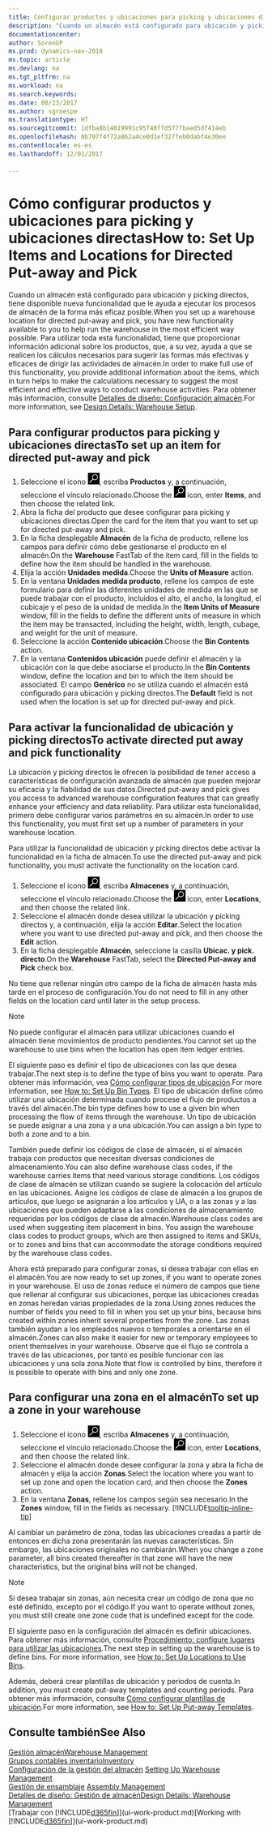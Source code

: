 ```yaml
---
title: Configurar productos y ubicaciones para picking y ubicaciones directas
description: "Cuando un almacén está configurado para ubicación y picking directos, tiene disponible nueva funcionalidad que le ayuda a ejecutar los procesos de almacén de la forma más eficaz posible. "
documentationcenter: 
author: SorenGP
ms.prod: dynamics-nav-2018
ms.topic: article
ms.devlang: na
ms.tgt_pltfrm: na
ms.workload: na
ms.search.keywords: 
ms.date: 08/23/2017
ms.author: sgroespe
ms.translationtype: HT
ms.sourcegitcommit: 1dfba8b14019991c95f40ffd5f7fbaed5df414eb
ms.openlocfilehash: 0b707f4f72a862a4ce0d1ef327feb0dabf4e30ee
ms.contentlocale: es-es
ms.lasthandoff: 12/01/2017

---
```

# <a name="how-to-set-up-items-and-locations-for-directed-put-away-and-pick"></a><span data-ttu-id="0cb59-103">Cómo configurar productos y ubicaciones para picking y ubicaciones directas</span><span class="sxs-lookup"><span data-stu-id="0cb59-103">How to: Set Up Items and Locations for Directed Put-away and Pick</span></span>
<span data-ttu-id="0cb59-104">Cuando un almacén está configurado para ubicación y picking directos, tiene disponible nueva funcionalidad que le ayuda a ejecutar los procesos de almacén de la forma más eficaz posible.</span><span class="sxs-lookup"><span data-stu-id="0cb59-104">When you set up a warehouse location for directed put-away and pick, you have new functionality available to you to help run the warehouse in the most efficient way possible.</span></span> <span data-ttu-id="0cb59-105">Para utilizar toda esta funcionalidad, tiene que proporcionar información adicional sobre los productos, que, a su vez, ayuda a que se realicen los cálculos necesarios para sugerir las formas más efectivas y eficaces de dirigir las actividades de almacén.</span><span class="sxs-lookup"><span data-stu-id="0cb59-105">In order to make full use of this functionality, you provide additional information about the items, which in turn helps to make the calculations necessary to suggest the most efficient and effective ways to conduct warehouse activities.</span></span> <span data-ttu-id="0cb59-106">Para obtener más información, consulte [Detalles de diseño: Configuración almacén](design-details-warehouse-setup.md).</span><span class="sxs-lookup"><span data-stu-id="0cb59-106">For more information, see [Design Details: Warehouse Setup](design-details-warehouse-setup.md).</span></span>

## <a name="to-set-up-an-item-for-directed-put-away-and-pick"></a><span data-ttu-id="0cb59-107">Para configurar productos para picking y ubicaciones directas</span><span class="sxs-lookup"><span data-stu-id="0cb59-107">To set up an item for directed put-away and pick</span></span>  
1.  <span data-ttu-id="0cb59-108">Seleccione el icono ![Buscar página o informe](media/ui-search/search_small.png "icono Buscar página o informe"), escriba **Productos** y, a continuación, seleccione el vínculo relacionado.</span><span class="sxs-lookup"><span data-stu-id="0cb59-108">Choose the ![Search for Page or Report](media/ui-search/search_small.png "Search for Page or Report icon") icon, enter **Items**, and then choose the related link.</span></span>  
2.  <span data-ttu-id="0cb59-109">Abra la ficha del producto que desee configurar para picking y ubicaciones directas.</span><span class="sxs-lookup"><span data-stu-id="0cb59-109">Open the card for the item that you want to set up for directed put-away and pick.</span></span>
3. <span data-ttu-id="0cb59-110">En la ficha desplegable **Almacén** de la ficha de producto, rellene los campos para definir cómo debe gestionarse el producto en el almacén.</span><span class="sxs-lookup"><span data-stu-id="0cb59-110">On the **Warehouse** FastTab of the item card, fill in the fields to define how the item should be handled in the warehouse.</span></span>  
4.  <span data-ttu-id="0cb59-111">Elija la acción **Unidades medida**.</span><span class="sxs-lookup"><span data-stu-id="0cb59-111">Choose the **Units of Measure** action.</span></span>
5. <span data-ttu-id="0cb59-112">En la ventana **Unidades medida producto**, rellene los campos de este formulario para definir las diferentes unidades de medida en las que se puede trabajar con el producto, incluidos el alto, el ancho, la longitud, el cubicaje y el peso de la unidad de medida.</span><span class="sxs-lookup"><span data-stu-id="0cb59-112">In the **Item Units of Measure** window, fill in the fields to define the different units of measure in which the item may be transacted, including the height, width, length, cubage, and weight for the unit of measure.</span></span>
6. <span data-ttu-id="0cb59-113">Seleccione la acción **Contenido ubicación**.</span><span class="sxs-lookup"><span data-stu-id="0cb59-113">Choose the **Bin Contents** action.</span></span>
7. <span data-ttu-id="0cb59-114">En la ventana **Contenidos ubicación** puede definir el almacén y la ubicación con la que debe asociarse el producto.</span><span class="sxs-lookup"><span data-stu-id="0cb59-114">In the **Bin Contents** window, define the location and bin to which the item should be associated.</span></span> <span data-ttu-id="0cb59-115">El campo **Genérico** no se utiliza cuando el almacén está configurado para ubicación y picking directos.</span><span class="sxs-lookup"><span data-stu-id="0cb59-115">The **Default** field is not used when the location is set up for directed put-away and pick.</span></span>  

## <a name="to-activate-directed-put-away-and-pick-functionality"></a><span data-ttu-id="0cb59-116">Para activar la funcionalidad de ubicación y picking directos</span><span class="sxs-lookup"><span data-stu-id="0cb59-116">To activate directed put away and pick functionality</span></span>  
<span data-ttu-id="0cb59-117">La ubicación y picking directos le ofrecen la posibilidad de tener acceso a características de configuración avanzada de almacén que pueden mejorar su eficacia y la fiabilidad de sus datos.</span><span class="sxs-lookup"><span data-stu-id="0cb59-117">Directed put-away and pick gives you access to advanced warehouse configuration features that can greatly enhance your efficiency and data reliability.</span></span> <span data-ttu-id="0cb59-118">Para utilizar esta funcionalidad, primero debe configurar varios parámetros en su almacén.</span><span class="sxs-lookup"><span data-stu-id="0cb59-118">In order to use this functionality, you must first set up a number of parameters in your warehouse location.</span></span>  

<span data-ttu-id="0cb59-119">Para utilizar la funcionalidad de ubicación y picking directos debe activar la funcionalidad en la ficha de almacén.</span><span class="sxs-lookup"><span data-stu-id="0cb59-119">To use the directed put-away and pick functionality, you must activate the functionality on the location card.</span></span>    
1.  <span data-ttu-id="0cb59-120">Seleccione el icono ![Buscar página o informe](media/ui-search/search_small.png "icono Buscar página o informe"), escriba **Almacenes** y, a continuación, seleccione el vínculo relacionado.</span><span class="sxs-lookup"><span data-stu-id="0cb59-120">Choose the ![Search for Page or Report](media/ui-search/search_small.png "Search for Page or Report icon") icon, enter **Locations**, and then choose the related link.</span></span>  
2.  <span data-ttu-id="0cb59-121">Seleccione el almacén donde desea utilizar la ubicación y picking directos y, a continuación, elija la acción **Editar**.</span><span class="sxs-lookup"><span data-stu-id="0cb59-121">Select the location where you want to use directed put-away and pick, and then choose the **Edit** action.</span></span>  
3.  <span data-ttu-id="0cb59-122">En la ficha desplegable **Almacén**, seleccione la casilla **Ubicac. y pick. directo**.</span><span class="sxs-lookup"><span data-stu-id="0cb59-122">On the **Warehouse** FastTab, select the **Directed Put-away and Pick** check box.</span></span>  

<span data-ttu-id="0cb59-123">No tiene que rellenar ningún otro campo de la ficha de almacén hasta más tarde en el proceso de configuración.</span><span class="sxs-lookup"><span data-stu-id="0cb59-123">You do not need to fill in any other fields on the location card until later in the setup process.</span></span>  

> [!NOTE]  
>  <span data-ttu-id="0cb59-124">No puede configurar el almacén para utilizar ubicaciones cuando el almacén tiene movimientos de producto pendientes.</span><span class="sxs-lookup"><span data-stu-id="0cb59-124">You cannot set up the warehouse to use bins when the location has open item ledger entries.</span></span>  

<span data-ttu-id="0cb59-125">El siguiente paso es definir el tipo de ubicaciones con las que desea trabajar.</span><span class="sxs-lookup"><span data-stu-id="0cb59-125">The next step is to define the type of bins you want to operate.</span></span> <span data-ttu-id="0cb59-126">Para obtener más información, vea [Cómo configurar tipos de ubicación](warehouse-how-to-set-up-bin-types.md).</span><span class="sxs-lookup"><span data-stu-id="0cb59-126">For more information, see [How to: Set Up Bin Types](warehouse-how-to-set-up-bin-types.md).</span></span> <span data-ttu-id="0cb59-127">El tipo de ubicación define cómo utilizar una ubicación determinada cuando procese el flujo de productos a través del almacén.</span><span class="sxs-lookup"><span data-stu-id="0cb59-127">The bin type defines how to use a given bin when processing the flow of items through the warehouse.</span></span> <span data-ttu-id="0cb59-128">Un tipo de ubicación se puede asignar a una zona y a una ubicación.</span><span class="sxs-lookup"><span data-stu-id="0cb59-128">You can assign a bin type to both a zone and to a bin.</span></span>  

<span data-ttu-id="0cb59-129">También puede definir los códigos de clase de almacén, si el almacén trabaja con productos que necesitan diversas condiciones de almacenamiento.</span><span class="sxs-lookup"><span data-stu-id="0cb59-129">You can also define warehouse class codes, if the warehouse carries items that need various storage conditions.</span></span> <span data-ttu-id="0cb59-130">Los códigos de clase de almacén se utilizan cuando se sugiere la colocación del artículo en las ubicaciones. Asigne los códigos de clase de almacén a los grupos de artículos, que luego se asignarán a los artículos y UA, o a las zonas y a las ubicaciones que pueden adaptarse a las condiciones de almacenamiento requeridas por los códigos de clase de almacén.</span><span class="sxs-lookup"><span data-stu-id="0cb59-130">Warehouse class codes are used when suggesting item placement in bins. You assign the warehouse class codes to product groups, which are then assigned to items and SKUs, or to zones and bins that can accommodate the storage conditions required by the warehouse class codes.</span></span>  

<span data-ttu-id="0cb59-131">Ahora está preparado para configurar zonas, si desea trabajar con ellas en el almacén.</span><span class="sxs-lookup"><span data-stu-id="0cb59-131">You are now ready to set up zones, if you want to operate zones in your warehouse.</span></span> <span data-ttu-id="0cb59-132">El uso de zonas reduce el número de campos que tiene que rellenar al configurar sus ubicaciones, porque las ubicaciones creadas en zonas heredan varias propiedades de la zona.</span><span class="sxs-lookup"><span data-stu-id="0cb59-132">Using zones reduces the number of fields you need to fill in when you set up your bins, because bins created within zones inherit several properties from the zone.</span></span> <span data-ttu-id="0cb59-133">Las zonas también ayudan a los empleados nuevos o temporales a orientarse en el almacén.</span><span class="sxs-lookup"><span data-stu-id="0cb59-133">Zones can also make it easier for new or temporary employees to orient themselves in your warehouse.</span></span> <span data-ttu-id="0cb59-134">Observe que el flujo se controla a través de las ubicaciones, por tanto es posible funcionar con las ubicaciones y una sola zona.</span><span class="sxs-lookup"><span data-stu-id="0cb59-134">Note that flow is controlled by bins, therefore it is possible to operate with bins and only one zone.</span></span>  

## <a name="to-set-up-a-zone-in-your-warehouse"></a><span data-ttu-id="0cb59-135">Para configurar una zona en el almacén</span><span class="sxs-lookup"><span data-stu-id="0cb59-135">To set up a zone in your warehouse</span></span>  
1.  <span data-ttu-id="0cb59-136">Seleccione el icono ![Buscar página o informe](media/ui-search/search_small.png "icono Buscar página o informe"), escriba **Almacenes** y, a continuación, seleccione el vínculo relacionado.</span><span class="sxs-lookup"><span data-stu-id="0cb59-136">Choose the ![Search for Page or Report](media/ui-search/search_small.png "Search for Page or Report icon") icon, enter **Locations**, and then choose the related link.</span></span>  
2.  <span data-ttu-id="0cb59-137">Seleccione el almacén donde desee configurar la zona y abra la ficha de almacén y elija la acción **Zonas**.</span><span class="sxs-lookup"><span data-stu-id="0cb59-137">Select the location where you want to set up zone and open the location card, and then choose the **Zones** action.</span></span>  
3.  <span data-ttu-id="0cb59-138">En la ventana **Zonas**, rellene los campos según sea necesario.</span><span class="sxs-lookup"><span data-stu-id="0cb59-138">In the **Zones** window, fill in the fields as necessary.</span></span> [!INCLUDE[tooltip-inline-tip](includes/tooltip-inline-tip_md.md)]  

<span data-ttu-id="0cb59-139">Al cambiar un parámetro de zona, todas las ubicaciones creadas a partir de entonces en dicha zona presentarán las nuevas características. Sin embargo, las ubicaciones originales no cambiarán.</span><span class="sxs-lookup"><span data-stu-id="0cb59-139">When you change a zone parameter, all bins created thereafter in that zone will have the new characteristics, but the original bins will not be changed.</span></span>  

> [!NOTE]  
>  <span data-ttu-id="0cb59-140">Si desea trabajar sin zonas, aún necesita crear un código de zona que no esté definido, excepto por el código.</span><span class="sxs-lookup"><span data-stu-id="0cb59-140">If you want to operate without zones, you must still create one zone code that is undefined except for the code.</span></span>  

<span data-ttu-id="0cb59-141">El siguiente paso en la configuración del almacén es definir ubicaciones. Para obtener más información, consulte [Procedimiento: configure lugares para utilizar las ubicaciones](warehouse-how-to-set-up-locations-to-use-bins.md).</span><span class="sxs-lookup"><span data-stu-id="0cb59-141">The next step in setting up the warehouse is to define bins. For more information, see [How to: Set Up Locations to Use Bins](warehouse-how-to-set-up-locations-to-use-bins.md).</span></span>  

<span data-ttu-id="0cb59-142">Además, deberá crear plantillas de ubicación y periodos de cuenta.</span><span class="sxs-lookup"><span data-stu-id="0cb59-142">In addition, you must create put-away templates and counting periods.</span></span> <span data-ttu-id="0cb59-143">Para obtener más información, consulte [Cómo configurar plantillas de ubicación](warehouse-how-to-set-up-put-away-templates.md).</span><span class="sxs-lookup"><span data-stu-id="0cb59-143">For more information, see [How to: Set Up Put-away Templates](warehouse-how-to-set-up-put-away-templates.md).</span></span>  

## <a name="see-also"></a><span data-ttu-id="0cb59-144">Consulte también</span><span class="sxs-lookup"><span data-stu-id="0cb59-144">See Also</span></span>  
[<span data-ttu-id="0cb59-145">Gestión almacén</span><span class="sxs-lookup"><span data-stu-id="0cb59-145">Warehouse Management</span></span>](warehouse-manage-warehouse.md)  
[<span data-ttu-id="0cb59-146">Grupos contables inventario</span><span class="sxs-lookup"><span data-stu-id="0cb59-146">Inventory</span></span>](inventory-manage-inventory.md)  
<span data-ttu-id="0cb59-147">[Configuración de la gestión del almacén](warehouse-setup-warehouse.md)   </span><span class="sxs-lookup"><span data-stu-id="0cb59-147">[Setting Up Warehouse Management](warehouse-setup-warehouse.md)   </span></span>  
<span data-ttu-id="0cb59-148">[Gestión de ensamblaje](assembly-assemble-items.md)  </span><span class="sxs-lookup"><span data-stu-id="0cb59-148">[Assembly Management](assembly-assemble-items.md)  </span></span>  
[<span data-ttu-id="0cb59-149">Detalles de diseño: Gestión de almacén</span><span class="sxs-lookup"><span data-stu-id="0cb59-149">Design Details: Warehouse Management</span></span>](design-details-warehouse-management.md)  
<span data-ttu-id="0cb59-150">[Trabajar con [!INCLUDE[d365fin](includes/d365fin_md.md)]](ui-work-product.md)</span><span class="sxs-lookup"><span data-stu-id="0cb59-150">[Working with [!INCLUDE[d365fin](includes/d365fin_md.md)]](ui-work-product.md)</span></span>  

